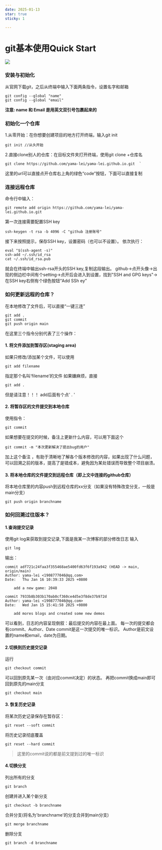 ```yaml
---
date: 2025-01-13
star: true
sticky: 1

---
```




# git基本使用Quick Start
 ![](https://www.runoob.com/wp-content/uploads/2015/02/git-command.jpg)

 ### 安装与初始化
 从官网下载git，之后从终端中输入下面两条指令，设置名字和邮箱
 ```
 git config --global "name"
 git config --global "email"
 ```
 **注意: name 和 Email 是用英文双引号包裹起来的**
### 初始化一个仓库
1.从零开始：在你想要创建项目的地方打开终端，输入git init
```
git init //从头开始

```

2.直接clone别人的仓库：在目标文件夹打开终端，使用git clone +仓库名
```
git clone https://github.com/yama-lei/yama-lei.github.io.git  `
```
这里的url可以直接点开仓库右上角的绿色“code”按钮，下面可以直接复制

### 连接远程仓库
命令行中输入：
```
git remote add origin https://github.com/yama-lei/yama-lei.github.io.git
```
第一次连接需要配置SSH key
```
ssh-keygen -t rsa -b 4096 -C "github 注册账号"
```
接下来按照提示，保存SSH key，设置密码（也可以不设置）。
依次执行：
```
eval "$(ssh-agent -s)"
ssh-add ~/.ssh/id_rsa
cat ~/.ssh/id_rsa.pub
```
就会在终端中输出ssh-rsa开头的SSH key,复制这段输出。
github->点开头像->出现的侧边栏中间有个setting->点开后会进入到设置，找到"SSH and GPG keys"->在SSH key右侧有个绿色按钮“Add SSh ey”

### 如何更新远程的仓库？
在本地修改了文件后，可以直接“一键三连”
```
git add .
git commit
git push origin main
```
在这里三个指令分别代表了三个操作：
#### 1. 将文件添加到暂存区(staging area)
如果只修改/添加某个文件，可以使用
```
git add filename
```
指定那个名叫‘filename’的文件
如果嫌麻烦，直接
```
git add .
```
但是请注意！！！ add后面有个点' . '
#### 2. 将暂存区的文件提交到本地仓库
使用指令：
```
git commit
```
如果想要在提交的时候，备注上更新什么内容，可以用下面这个
```
git commit -m "本次更新解决了提出bug的用户"
```
加上这个备注 ，有助于清晰地了解各个版本修改的内容，如果出现了什么问题，可以回溯之前的版本，提高了是错成本，避免因为某处错误而导致整个项目崩溃。
#### 3. 将本地仓库的文件提交到远程仓库（即上文中连接的github仓库）
将本地仓库里的内容push到远程仓库的xx分支（如果没有特殊改变分支，一般是main分支）
```
git push origin branchname
```
### 如何回溯过往版本？
#### 1.查询提交记录
使用git log来获取到提交记录,下面是我某一次博客的部分修改日志
输入
```
git log
```
输出：
```
commit adf721c24faa3f355468ae5400fd63f6f193a942 (HEAD -> main, origin/main)
Author: yama-lei <1908777046@qq.com>
Date:   Thu Jan 16 10:39:33 2025 +0800

    add a new game: 2048

commit 7933b8b303b170ab0cf360ce4d5e3f8de37b972d
Author: yama-lei <1908777046@qq.com>
Date:   Wed Jan 15 15:41:58 2025 +0800

    add mores blogs and created some new demos
```
可以看到，日志的内容呈现倒叙：最后提交的内容在最上面。
每一次的提交都会有commit、Author、Date
commit是这一次提交的唯一标识。
Author是前文设置的name和email，date为日期。

#### 2.切换到历史提交记录
运行
```
git checkout commit
```
可以回到原先某一次（由对应commit决定）的状态。
再把commit换成main即可回到原先的main分支
```
git checkout main
```
#### 3. 恢复历史记录
将某次历史记录保存在暂存区：
```
git reset --soft commit
```
将历史记录彻底覆盖
```
git reset --hard commit
```
> 这里的commit说的都是前文提到过的唯一标识

#### 4.切换分支
列出所有的分支
```
git branch
```
创建并进入某个新分支
```
git checkout -b branchname
```
合并分支(将名为'branchname'的分支合并到main分支)
```
git merge branchname
```
删除分支
```
git branch -d branchname
```
